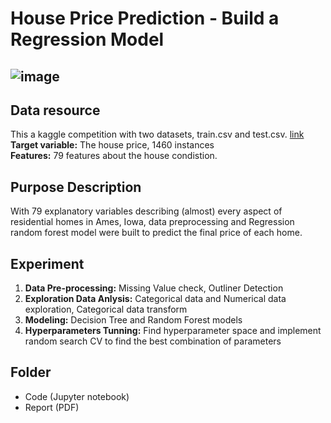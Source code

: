 # House Price Prediction - Build a Regression Model


![image](https://storage.googleapis.com/kaggle-competitions/kaggle/5407/media/housesbanner.png)
---

## Data resource
This a kaggle competition with two datasets, train.csv and test.csv. [link](https://www.kaggle.com/c/house-prices-advanced-regression-techniques/overview)
<br>
**Target variable:** The house price, 1460 instances <br>
**Features:** 79 features about the house condistion. 

## Purpose Description 
With 79 explanatory variables describing (almost) every aspect of residential homes in Ames, Iowa, data preprocessing and Regression random forest model were built to predict the final price of each home. 

## Experiment 
1. **Data Pre-processing:**  Missing Value check, Outliner Detection 
2. **Exploration Data Anlysis:** Categorical data and Numerical data exploration, Categorical data transform 
3. **Modeling:** Decision Tree and Random Forest models
4. **Hyperparameters Tunning:** Find hyperparameter space and implement random search CV to find the best combination of parameters 


## Folder
- Code (Jupyter notebook)
- Report (PDF)
